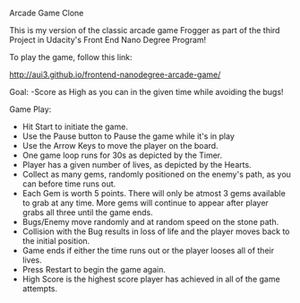 Arcade Game Clone

This is my version of the classic arcade game Frogger as part of the third Project in Udacity's Front End Nano Degree Program!

To play the game, follow this link: 

http://aui3.github.io/frontend-nanodegree-arcade-game/

Goal:
-Score as High as you can in the given time while avoiding the bugs!

Game Play:

- Hit Start to initiate the game.
- Use the Pause button to Pause the game while it's in play
- Use the Arrow Keys to move the player on the board.
- One game loop runs for 30s as depicted by the Timer.
- Player has a given number of lives, as depicted by the Hearts.
- Collect as many gems, randomly positioned on the enemy's path, as you can before time runs out.
- Each Gem is worth 5 points. There will only be atmost 3 gems available to grab at any time. More gems will continue to appear after player grabs all three until the game ends.  
- Bugs/Enemy move randomly and at random speed on the stone path.
- Collision with the Bug results in loss of life and the player moves back to the initial position.
- Game ends if either the time runs out or the player looses all of their lives.
- Press Restart to begin the game again.
- High Score is the highest score player has achieved in all of the game attempts. 
